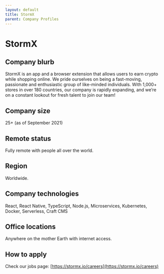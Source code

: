 ```yaml
---
layout: default
title: StormX
parent: Company Profiles
---
```


# StormX

## Company blurb

StormX is an app and a browser extension that allows users to earn crypto while shopping online. We pride ourselves on being a fast-moving, passionate and enthusiastic group of like-minded individuals. With 1,000+ stores in over 180 countries, our company is rapidly expanding, and we’re on a constant lookout for fresh talent to join our team!

## Company size

25+ (as of September 2021)

## Remote status

Fully remote with people all over the world.

## Region

Worldwide.

## Company technologies

React, React Native, TypeScript, Node.js, Microservices, Kubernetes, Docker, Serverless, Craft CMS

## Office locations

Anywhere on the mother Earth with internet access.

## How to apply

Check our jobs page: [https://stormx.io/careers](https://stormx.io/careers)
